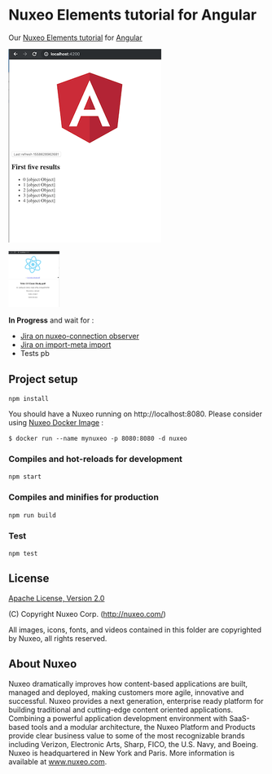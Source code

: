 # Nuxeo Elements tutorial for Angular

Our [Nuxeo Elements tutorial](https://doc.nuxeo.com/nxdoc/nuxeo-elements-tutorial/) for [Angular](https://angular.io/)

![in progress!](./screenshots/nuxeo-angular-inprogress.png)

<img src="https://github.com/mlefree/nuxeo-elements-tutorial-react/raw/master/screenshots/nuxeo-react.png" style="width:100px;">

**In Progress** and wait for :
- [Jira on nuxeo-connection observer](https://jira.nuxeo.com/browse/ELEMENTS-955)
- [Jira on import-meta import](https://jira.nuxeo.com/browse/ELEMENTS-955)
- Tests pb

## Project setup
```
npm install
```

You should have a Nuxeo running on http://localhost:8080. 
Please consider using [Nuxeo Docker Image](https://hub.docker.com/_/nuxeo/) :

``` 
$ docker run --name mynuxeo -p 8080:8080 -d nuxeo
```

### Compiles and hot-reloads for development
```
npm start
```

### Compiles and minifies for production
```
npm run build
```

### Test
```
npm test
```

## License

[Apache License, Version 2.0](http://www.apache.org/licenses/LICENSE-2.0.html) 

(C) Copyright Nuxeo Corp. (http://nuxeo.com/)

All images, icons, fonts, and videos contained in this folder are copyrighted by Nuxeo, all rights reserved.

## About Nuxeo

Nuxeo dramatically improves how content-based applications are built, managed and deployed, making customers more agile, innovative and successful. Nuxeo provides a next generation, enterprise ready platform for building traditional and cutting-edge content oriented applications. Combining a powerful application development environment with SaaS-based tools and a modular architecture, the Nuxeo Platform and Products provide clear business value to some of the most recognizable brands including Verizon, Electronic Arts, Sharp, FICO, the U.S. Navy, and Boeing. Nuxeo is headquartered in New York and Paris. More information is available at www.nuxeo.com.

